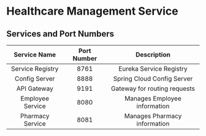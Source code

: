 # Healthcare Management Service
## Services and Port Numbers

|   **Service Name**   | **Port Number** |                    **Description**                   |
|:--------------------:|:---------------:|:----------------------------------------------------:|
| Service Registry     | 8761            | Eureka Service Registry                              |
| Config Server        | 8888            | Spring Cloud Config Server                           |
| API Gateway          | 9191            | Gateway for routing requests                         |
| Employee Service     | 8080            | Manages Employee information                         |
| Pharmacy Service     | 8081            | Manages Pharmacy information                         |

